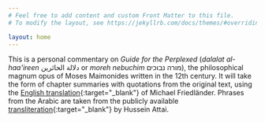 ```yaml
---
# Feel free to add content and custom Front Matter to this file.
# To modify the layout, see https://jekyllrb.com/docs/themes/#overriding-theme-defaults

layout: home
---
```


This is a personal commentary on _Guide for the Perplexed_ (_dalalat al-haa'ireen_ دلالة الحائرين  or _moreh nebuchim_ מורה נבוכים), the philosophical magnum opus of Moses Maimonides written in the 12th century. It will take the form of chapter summaries with quotations from the original text, using the [English translation](https://www.sefaria.org/Guide_for_the_Perplexed){:target="_blank"} of Michael Friedländer. Phrases from the Arabic are taken from the publicly available [transliteration](https://archive.org/details/DelalatolHaerin_201804){:target="_blank"} by Hussein Attai.

